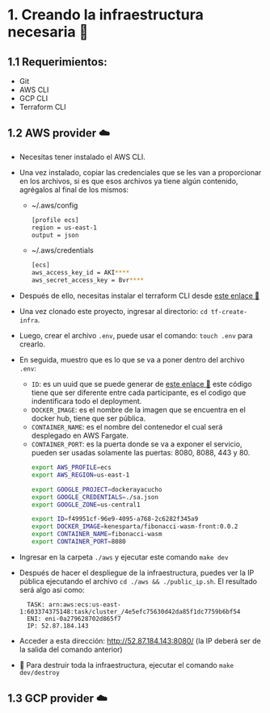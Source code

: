 # 1. Creando la infraestructura necesaria 🚀

## 1.1 Requerimientos:
- Git
- AWS CLI
- GCP CLI
- Terraform CLI


## 1.2 AWS provider ☁️ 
- Necesitas tener instalado el AWS CLI.
- Una vez instalado, copiar las credenciales que se les van a proporcionar en los archivos, si es que esos archivos
  ya tiene algún contenido, agrégalos al final de los mismos:
  - ~/.aws/config
    ```sh
    [profile ecs]
    region = us-east-1
    output = json
    ```
  - ~/.aws/credentials
    ```sh
    [ecs]
    aws_access_key_id = AKI****
    aws_secret_access_key = Bvr****
    ```

- Después de ello, necesitas instalar el terraform CLI desde [este enlace 🔗](https://developer.hashicorp.com/terraform/downloads?product_intent=terraform)
- Una vez clonado este proyecto, ingresar al directorio: `cd tf-create-infra`.
- Luego, crear el archivo `.env`, puede usar el comando: `touch .env` para crearlo.
- En seguida, muestro que es lo que se va a poner dentro del archivo `.env`:
  - `ID`: es un uuid que se puede generar de [este enlace 🔗](https://www.uuidgenerator.net/)
    este código tiene que ser diferente entre cada participante, es el codigo que indentificara todo el deployment.
  - `DOCKER_IMAGE`: es el nombre de la imagen que se encuentra en el docker hub, tiene que ser pública.
  - `CONTAINER_NAME`: es el nombre del contenedor el cual será desplegado en AWS Fargate.
  - `CONTAINER_PORT`: es la puerta donde se va a exponer el servicio, pueden ser usadas solamente las puertas: 8080, 8088, 443 y 80.
    ```sh
    export AWS_PROFILE=ecs
    export AWS_REGION=us-east-1
    
    export GOOGLE_PROJECT=dockerayacucho
    export GOOGLE_CREDENTIALS=./sa.json
    export GOOGLE_ZONE=us-central1
    
    export ID=f49951cf-96e9-4095-a768-2c6282f345a9
    export DOCKER_IMAGE=kenesparta/fibonacci-wasm-front:0.0.2
    export CONTAINER_NAME=fibonacci-wasm
    export CONTAINER_PORT=8080
    ```

- Ingresar en la carpeta `./aws` y ejecutar este comando `make dev`
- Después de hacer el despliegue de la infraestructura, puedes ver la IP pública ejecutando el archivo `cd ./aws && ./public_ip.sh`.
  El resultado será algo asi como:
  ```shell
    TASK: arn:aws:ecs:us-east-1:603374375148:task/cluster_/4e5efc75630d42da85f1dc7759b6bf54
    ENI: eni-0a279628702d865f7
    IP: 52.87.184.143
  ```
- Acceder a esta dirección: http://52.87.184.143:8080/ (la IP deberá ser de la salida del comando anterior)
- 🚨 Para destruir toda la infraestructura, ejecutar el comando `make dev/destroy` 


## 1.3 GCP provider ☁️ 
